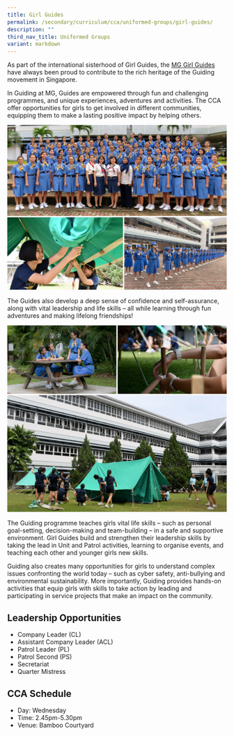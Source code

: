 ```yaml
---
title: Girl Guides
permalink: /secondary/curriculum/cca/uniformed-groups/girl-guides/
description: ""
third_nav_title: Uniformed Groups
variant: markdown
---
```

As part of the international sisterhood of Girl Guides, the [MG Girl Guides](https://youtu.be/pSDGyHKmEDw) have always been proud to contribute to the rich heritage of the Guiding movement in Singapore.

In Guiding at MG, Guides are empowered through fun and challenging programmes, and unique experiences, adventures and activities. The CCA offer opportunities for girls to get involved in different communities, equipping them to make a lasting positive impact by helping others.

![](/images/Sec_cca/girl-guides-a-2020.png)

The Guides also develop a deep sense of confidence and self-assurance, along with vital leadership and life skills – all while learning through fun adventures and making lifelong friendships!&nbsp;

![](/images/Sec_cca/girl-guides-b-2020.png)

The Guiding programme teaches girls vital life skills – such as personal goal-setting, decision-making and team-building – in a safe and supportive environment. Girl Guides build and strengthen their leadership skills by taking the lead in Unit and Patrol activities, learning to organise events, and teaching each other and younger girls new skills.

Guiding also creates many opportunities for girls to understand complex issues confronting the world today – such as cyber safety, anti-bullying and environmental sustainability. More importantly, Guiding provides hands-on activities that equip girls with skills to take action by leading and participating in service projects that make an impact on the community.


## Leadership Opportunities

* Company Leader (CL)
* Assistant Company Leader (ACL)
* Patrol Leader (PL)
* Patrol Second (PS)
* Secretariat
* Quarter Mistress


## CCA Schedule

* Day: Wednesday <br>
* Time: 2.45pm-5.30pm <br>
* Venue: Bamboo Courtyard